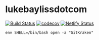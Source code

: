 # lukebaylissdotcom
[![Build Status](https://travis-ci.com/lpbayliss/lukebaylissdotcom.svg?token=sBTTqDgQquG87w2NLxT6&branch=master)](https://travis-ci.com/lpbayliss/lukebaylissdotcom)
[![codecov](https://codecov.io/gh/lpbayliss/lukebaylissdotcom/branch/master/graph/badge.svg?token=DKZOPMONHA)](https://codecov.io/gh/lpbayliss/lukebaylissdotcom)
[![Netlify Status](https://api.netlify.com/api/v1/badges/ba46b19d-8dfc-42f8-aea0-15b8b8053dd6/deploy-status)](https://app.netlify.com/sites/lukepbayliss/deploys)


`env SHELL=/bin/bash open -a "GitKraken"`